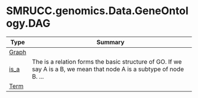 ﻿
# SMRUCC.genomics.Data.GeneOntology.DAG

|Type|Summary|
|----|-------|
|[Graph](./Graph.md)||
|[is_a](./is_a.md)|The is a relation forms the basic structure of GO. If we say A is a B, we mean that node A is a subtype of node B.  ...|
|[Term](./Term.md)||

